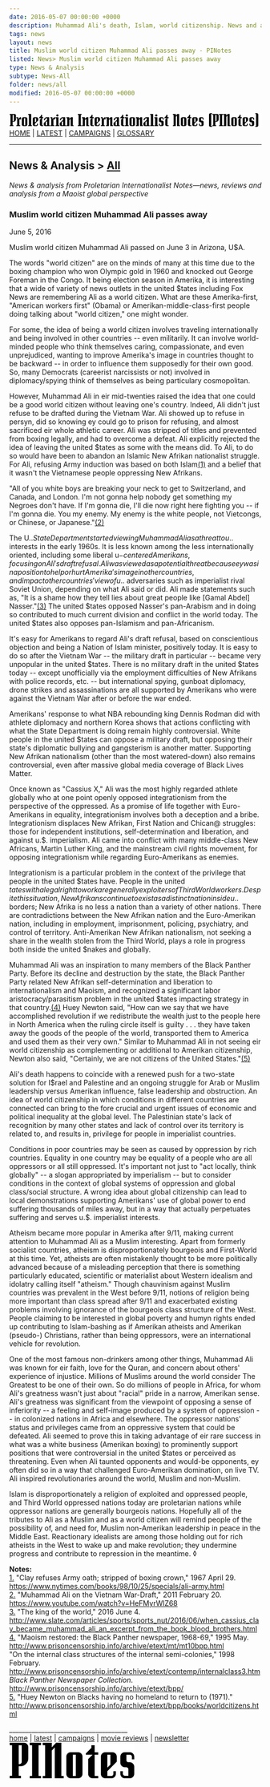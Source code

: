```yaml
---
date: 2016-05-07 00:00:00 +0000
description: Muhammad Ali's death, Islam, world citizenship. News and analysis from PINotes -- news, reviews and analysis from a Maoist global perspective
tags: news
layout: news
title: Muslim world citizen Muhammad Ali passes away - PINotes
listed: News> Muslim world citizen Muhammad Ali passes away
type: News & Analysis
subtype: News-All
folder: news/all
modified: 2016-05-07 00:00:00 +0000
---
```

<div class="hide"><p id="banner-md"><a href="../index.md"><img src="../_layouts/images/banner_small_600.png" alt="Proletarian Internationalist Notes (PINotes)" /></a><br /><a href="../index.md">HOME</a> | <a href="../pages/latest.md">LATEST</a> | <a href="../pages/agitation/index.md">CAMPAIGNS</a> | <a href="../pages/glossary/index.md">GLOSSARY</a></p><hr /><h2>News & Analysis &gt; <a href="../news/all/index.md">All</a></h2></div><p><i>News & analysis from Proletarian Internationalist Notes&mdash;news, reviews and analysis from a Maoist global perspective</i></p><div class="hide"></div>

### Muslim world citizen Muhammad Ali passes away

June 5, 2016

Muslim world citizen Muhammad Ali passed on June 3 in Arizona, U$A.

The words "world citizen" are on the minds of many at this time due to the boxing champion who won Olympic gold in 1960 and knocked out George Foreman in the Congo. It being election season in Amerika, it is interesting that a wide of variety of news outlets in the united $tates including Fox News are remembering Ali as a world citizen. What are these Amerika-first, "American workers first" (Obama) or Amerikan-middle-class-first people doing talking about "world citizen," one might wonder.

For some, the idea of being a world citizen involves traveling internationally and being involved in other countries -- even militarily. It can involve world-minded people who think themselves caring, compassionate, and even unprejudiced, wanting to improve Amerika's image in countries thought to be backward -- in order to influence them supposedly for their own good. So, many Democrats (careerist narcissists or not) involved in diplomacy/spying think of themselves as being particulary cosmopolitan.

However, Muhammad Ali in eir mid-twenties raised the idea that one could be a good world citizen without leaving one's country. Indeed, Ali didn't just refuse to be drafted during the Vietnam War. Ali showed up to refuse in persyn, did so knowing ey could go to prison for refusing, and almost sacrificed eir whole athletic career. Ali was stripped of titles and prevented from boxing legally, and had to overcome a defeat. Ali explicitly rejected the idea of leaving the united $tates as some with the means did. To Ali, to do so would have been to abandon an Islamic New Afrikan nationalist struggle. For Ali, refusing Army induction was based on both Islam<a href="#user-content-note1" name="user-content-noteref1">(1)</a> and a belief that it wasn't the Vietnamese people oppressing New Afrikans.

"All of you white boys are breaking your neck to get to Switzerland, and Canada, and London. I'm not gonna help nobody get something my Negroes don't have. If I'm gonna die, I'll die now right here fighting you -- if I'm gonna die. You my enemy. My enemy is the white people, not Vietcongs, or Chinese, or Japanese."<a href="#user-content-note2" name="user-content-noteref2">(2)</a>

The U.$. State Department started viewing Muhammad Ali as a threat to u.$. interests in the early 1960s. It is less known among the less internationally oriented, including some liberal u$-centered Amerikans, focusing on Ali's draft refusal. Ali was viewed as a potential threat because ey was in a position to help or hurt Amerika's image in other countries, and impact other countries' view of u.$. adversaries such as imperialist rival Soviet Union, depending on what Ali said or did. Ali made statements such as, "It is a shame how they tell lies about great people like [Gamal Abdel] Nasser."<a href="#user-content-note3" name="user-content-noteref3">(3)</a> The united $tates opposed Nasser's pan-Arabism and in doing so contributed to much current division and conflict in the world today. The united $tates also opposes pan-Islamism and pan-Africanism.

It's easy for Amerikans to regard Ali's draft refusal, based on conscientious objection and being a Nation of Islam minister, positively today. It is easy to do so after the Vietnam War -- the military draft in particular -- became very unpopular in the united $tates. There is no military draft in the united $tates today -- except unofficially via the employment difficulties of New Afrikans with police records, etc. -- but international spying, gunboat diplomacy, drone strikes and assassinations are all supported by Amerikans who were against the Vietnam War after or before the war ended.

Amerikans' response to what NBA rebounding king Dennis Rodman did with athlete diplomacy and northern Korea shows that actions conflicting with what the State Department is doing remain highly controversial. White people in the united $tates can oppose a military draft, but opposing their state's diplomatic bullying and gangsterism is another matter. Supporting New Afrikan nationalism (other than the most watered-down) also remains controversial, even after massive global media coverage of Black Lives Matter.

Once known as "Cassius X," Ali was the most highly regarded athlete globally who at one point openly opposed integrationism from the perspective of the oppressed. As a promise of life together with Euro-Amerikans in equality, integrationism involves both a deception and a bribe. Integrationism displaces New Afrikan, First Nation and Chican@ struggles: those for independent institutions, self-determination and liberation, and against u.$. imperialism. Ali came into conflict with many middle-class New Africans, Martin Luther King, and the mainstream civil rights movement, for opposing integrationism while regarding Euro-Amerikans as enemies.

 Integrationism is a particular problem in the context of the privilege that people in the united $tates have. People in the united $tates with a legal right to work are generally exploiters of Third World workers. Despite this situation, New Afrikans continue to exist as a distinct nation inside u.$. borders; New Afrika is no less a nation than a variety of other nations. There are contradictions between the New Afrikan nation and the Euro-Amerikan nation, including in employment, imprisonment, policing, psychiatry, and control of territory. Anti-Amerikan New Afrikan nationalism, not seeking a share in the wealth stolen from the Third World, plays a role in progress both inside the united $nakes and globally.

Muhammad Ali was an inspiration to many members of the Black Panther Party. Before its decline and destruction by the state, the Black Panther Party related New Afrikan self-determination and liberation to internationalism and Maoism, and recognized a significant labor aristocracy/parasitism problem in the united $tates impacting strategy in that country.<a href="#user-content-note4" name="user-content-noteref4">(4)</a> Huey Newton said, "How can we say that we have accomplished revolution if we redistribute the wealth just to the people here in North America when the ruling circle itself is guilty . . . they have taken away the goods of the people of the world, transported them to America and used them as their very own." Similar to Muhammad Ali in not seeing eir world citizenship as complementing or additional to Amerikan citizenship, Newton also said, "Certainly, we are not citizens of the United States."<a href="#user-content-note5" name="user-content-noteref5">(5)</a>

Ali's death happens to coincide with a renewed push for a two-state solution for I$rael and Palestine and an ongoing struggle for Arab or Muslim leadership versus Amerikan influence, false leadership and obstruction. An idea of world citizenship in which conditions in different countries are connected can bring to the fore crucial and urgent issues of economic and political inequality at the global level. The Palestinian state's lack of recognition by many other states and lack of control over its territory is related to, and results in, privilege for people in imperialist countries.

Conditions in poor countries may be seen as caused by oppression by rich countries. Equality in one country may be equality of a people who are all oppressors or all still oppressed. It's important not just to "act locally, think globally" -- a slogan appropriated by imperialism -- but to consider conditions in the context of global systems of oppression and global class/social structure. A wrong idea about global citizenship can lead to local demonstrations supporting Amerikans' use of global power to end suffering thousands of miles away, but in a way that actually perpetuates suffering and serves u.$. imperialist interests.

Atheism became more popular in Amerika after 9/11, making current attention to Muhammad Ali as a Muslim interesting. Apart from formerly socialist countries, atheism is disproportionately bourgeois and First-World at this time. Yet, atheists are often mistakenly thought to be more politically advanced because of a misleading perception that there is something particularly educated, scientific or materialist about Western idealism and idolatry calling itself "atheism." Though chauvinism against Muslim countries was prevalent in the West before 9/11, notions of religion being more important than class spread after 9/11 and exacerbated existing problems involving ignorance of the bourgeois class structure of the West. People claiming to be interested in global poverty and humyn rights ended up contributing to Islam-bashing as if Amerikan atheists and Amerikan (pseudo-) Christians, rather than being oppressors, were an international vehicle for revolution.

One of the most famous non-drinkers among other things, Muhammad Ali was known for eir faith, love for the Quran, and concern about others' experience of injustice. Millions of Muslims around the world consider The Greatest to be one of their own. So do millions of people in Africa, for whom Ali's greatness wasn't just about "racial" pride in a narrow, Amerikan sense. Ali's greatness was significant from the viewpoint of opposing a sense of inferiority -- a feeling and self-image produced by a system of oppression -- in colonized nations in Africa and elsewhere. The oppressor nations' status and privileges came from an oppressive system that could be defeated. Ali seemed to prove this in taking advantage of eir rare success in what was a white business (Amerikan boxing) to prominently support positions that were controversial in the united $tates or perceived as threatening. Even when Ali taunted opponents and would-be opponents, ey often did so in a way that challenged Euro-Amerikan domination, on live TV. Ali inspired revolutionaries around the world, Muslim and non-Muslim.

Islam is disproportionately a religion of exploited and oppressed people, and Third World oppressed nations today are proletarian nations while oppressor nations are generally bourgeois nations. Hopefully all of the tributes to Ali as a Muslim and as a world citizen will remind people of the possibility of, and need for, Muslim non-Amerikan leadership in peace in the Middle East. Reactionary idealists are among those holding out for rich atheists in the West to wake up and make revolution; they undermine progress and contribute to repression in the meantime. &loz;

<b>Notes:</b><br />
<a href="#user-content-noteref1" name="user-content-note1">1.</a> "Clay refuses Army oath; stripped of boxing crown," 1967 April 29. https://www.nytimes.com/books/98/10/25/specials/ali-army.html</a><br />
<a href="#user-content-noteref2" name="user-content-note2">2.</a> "Muhammad Ali on the Vietnam War-Draft," 2011 February 20. https://www.youtube.com/watch?v=HeFMyrWlZ68<br />
<a href="#user-content-noteref3" name="user-content-note3">3.</a> "The king of the world," 2016 June 4. http://www.slate.com/articles/sports/sports_nut/2016/06/when_cassius_clay_became_muhammad_ali_an_excerpt_from_the_book_blood_brothers.html<br />
<a href="#user-content-noteref4" name="user-content-note4">4.</a> "Maoism restored: the Black Panther newspaper, 1968-69," 1995 May. http://www.prisoncensorship.info/archive/etext/mt/mt10bpp.html<br />
"On the internal class structures of the internal semi-colonies," 1998 February. http://www.prisoncensorship.info/archive/etext/contemp/internalclass3.htm<br />
<i>Black Panther Newspaper Collection</i>. http://www.prisoncensorship.info/archive/etext/bpp/<br />
<a href="#user-content-noteref5" name="user-content-note5">5.</a> "Huey Newton on Blacks having no homeland to return to (1971)." http://www.prisoncensorship.info/archive/etext/bpp/books/worldcitizens.html

<div class="hide"></div><div class="hide"><p>_____________________________________<br /><a href="../index.md">home</a> | <a href="../pages/latest.md">latest</a> | <a href="../pages/agitation/index.md">campaigns</a> | <a href="../reviews/movies/index.md">movie reviews</a> | <a href="../pages/newsletter/index.md">newsletter</a><br /><a href="../index.md"><img src="../_layouts/images/logo_250.png" alt="PINotes" /></a></p></div>
